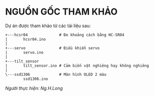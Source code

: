 # NGUỒN GỐC THAM KHẢO

Dự án được tham khảo từ các tài liệu sau:

```
+---hcsr04              # Đo khoảng cách bằng HC-SR04
|       hcsr04.ino
|  
+---servo               # Điều khiển servo
|       servo.ino
|
+---tilt_sensor
|       tilt_sensor.ino # Cảm biến vật nghiêng hay không nghiêng
|
\---ssd1306             # Màn hình OLED 2 màu
        ssd1306.ino
```

*Người thực hiện: Ng.H.Long*
